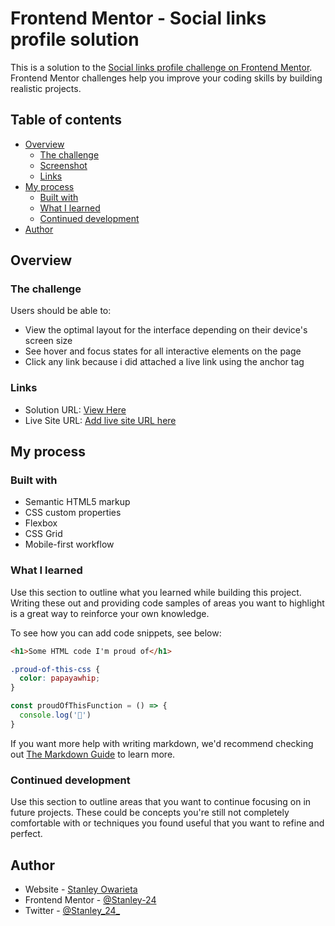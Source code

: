 # Frontend Mentor - Social links profile solution

This is a solution to the [Social links profile challenge on Frontend Mentor](https://www.frontendmentor.io/challenges/social-links-profile-UG7lYWdW9). Frontend Mentor challenges help you improve your coding skills by building realistic projects.

## Table of contents

- [Overview](#overview)
  - [The challenge](#the-challenge)
  - [Screenshot](#screenshot)
  - [Links](#links)
- [My process](#my-process)
  - [Built with](#built-with)
  - [What I learned](#what-i-learned)
  - [Continued development](#continued-development)
- [Author](#author)

## Overview

### The challenge

Users should be able to:

- View the optimal layout for the interface depending on their device's screen size
- See hover and focus states for all interactive elements on the page
- Click any link because i did attached a live link using the anchor tag

### Links

- Solution URL: [View Here](https://github.com/Stanley-24/Social-Links-Profile-Solution.git)
- Live Site URL: [Add live site URL here](https://your-live-site-url.com)

## My process

### Built with

- Semantic HTML5 markup
- CSS custom properties
- Flexbox
- CSS Grid
- Mobile-first workflow

### What I learned

Use this section to outline what you learned while building this project. Writing these out and providing code samples of areas you want to highlight is a great way to reinforce your own knowledge.

To see how you can add code snippets, see below:

```html
<h1>Some HTML code I'm proud of</h1>
```

```css
.proud-of-this-css {
  color: papayawhip;
}
```

```js
const proudOfThisFunction = () => {
  console.log('🎉')
}
```

If you want more help with writing markdown, we'd recommend checking out [The Markdown Guide](https://www.markdownguide.org/) to learn more.

### Continued development

Use this section to outline areas that you want to continue focusing on in future projects. These could be concepts you're still not completely comfortable with or techniques you found useful that you want to refine and perfect.

## Author

- Website - [Stanley Owarieta](https://stanleyowarieta.com/)
- Frontend Mentor - [@Stanley-24](https://www.frontendmentor.io/profile/Stanley-24)
- Twitter - [@Stanley_24_](https://twitter.com/Stanley_24_)
